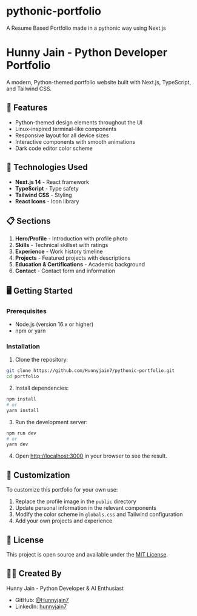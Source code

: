 # pythonic-portfolio
A Resume Based Portfolio made in a pythonic way using Next.js

# Hunny Jain - Python Developer Portfolio

A modern, Python-themed portfolio website built with Next.js, TypeScript, and Tailwind CSS.

## 🐍 Features

- Python-themed design elements throughout the UI
- Linux-inspired terminal-like components
- Responsive layout for all device sizes
- Interactive components with smooth animations
- Dark code editor color scheme

## 🚀 Technologies Used

- **Next.js 14** - React framework
- **TypeScript** - Type safety
- **Tailwind CSS** - Styling
- **React Icons** - Icon library

## 📋 Sections

1. **Hero/Profile** - Introduction with profile photo
2. **Skills** - Technical skillset with ratings
3. **Experience** - Work history timeline
4. **Projects** - Featured projects with descriptions
5. **Education & Certifications** - Academic background
6. **Contact** - Contact form and information

## 🖥️ Getting Started

### Prerequisites

- Node.js (version 16.x or higher)
- npm or yarn

### Installation

1. Clone the repository:
```bash
git clone https://github.com/Hunnyjain7/pythonic-portfolio.git
cd portfolio
```

2. Install dependencies:
```bash
npm install
# or
yarn install
```

3. Run the development server:
```bash
npm run dev
# or
yarn dev
```

4. Open [http://localhost:3000](http://localhost:3000) in your browser to see the result.

## 🔧 Customization

To customize this portfolio for your own use:

1. Replace the profile image in the `public` directory
2. Update personal information in the relevant components
3. Modify the color scheme in `globals.css` and Tailwind configuration
4. Add your own projects and experience

## 📄 License

This project is open source and available under the [MIT License](LICENSE).

## 👨‍💻 Created By

Hunny Jain - Python Developer & AI Enthusiast
- GitHub: [@Hunnyjain7](https://github.com/Hunnyjain7)
- LinkedIn: [hunnyjain7](https://www.linkedin.com/in/hunnyjain7/)
